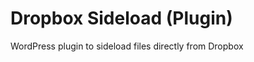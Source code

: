 Dropbox Sideload (Plugin)
=========================

WordPress plugin to sideload files directly from Dropbox 
